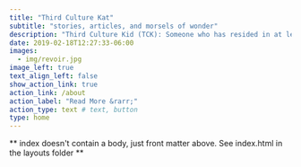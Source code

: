 ```yaml
---
title: "Third Culture Kat"
subtitle: "stories, articles, and morsels of wonder"
description: "Third Culture Kid (TCK): Someone who has resided in at least one country other than that of their nationality or their parents’culture. Born in Lebanon, and raised in five countries before moving to the United States to pursue a college degree, I am a TCK. :world_map:"
date: 2019-02-18T12:27:33-06:00
images:
  - img/revoir.jpg
image_left: true
text_align_left: false
show_action_link: true
action_link: /about
action_label: "Read More &rarr;"
action_type: text # text, button
type: home
---
```


** index doesn't contain a body, just front matter above.
See index.html in the layouts folder **
